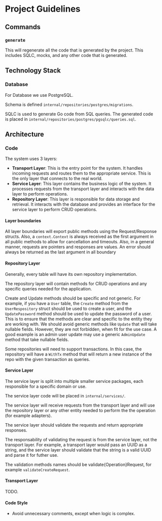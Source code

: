 # Project Guidelines

## Commands

### `generate`

This will regenerate all the code that is generated by the project. This includes SQLC, mocks, and any other code that
is generated.
    
## Technology Stack

### Database

For Database we use PostgreSQL.

Schema is defined `internal/repositories/postgres/migrations`.

SQLC is used to generate Go code from SQL queries. The generated code is placed in `internal/repositories/postgres/pgsqlc/queries.sql`.

## Architecture

### Code

The system uses 3 layers:

- **Transport Layer**: This is the entry point for the system. It handles incoming requests and routes them to the appropriate service. This is the only layer that connects to the real world.
- **Service Layer**: This layer contains the business logic of the system. It processes requests from the transport layer and interacts with the data layer to perform operations.
- **Repository Layer**: This layer is responsible for data storage and retrieval. It interacts with the database and provides an interface for the service layer to perform CRUD operations.

#### Layer boundaries

All layer boundaries will export public methods using the Request/Response structs. Also, a `context.Context` is always
received as the first argument in all public methods to allow for cancellation and timeouts. Also, in a general manner, 
requests are pointers and responses are values. An error should always be returned as the last argument in all boundary 

#### Repository Layer

Generally, every table will have its own repository implementation.

The repository layer will contain methods for CRUD operations and any specific queries needed for the application.

Create and Update methods should be specific and not generic. For example, if you have a `User` table, the `Create` 
method from the `UserRespository` struct should be used to create a user, and the `UpdatePassword` method should be used
to update the password of a user. This is to ensure that the methods are clear and specific to the entity they are
working with. We should avoid generic methods like `Update` that will take nullable fields. However, they are not
forbidden, when fit for the use case. A good example is an admin user update may use a generic `AdminUpdate` method that
take nullable fields.

Some repositories will need to support transactions. In this case, the repository will have a `WithTx` method that
will return a new instance of the repo with the given transaction as queries.

#### Service Layer

The service layer is split into multiple smaller service packages, each responsible for a specific domain or use.

The service layer code will be placed in `internal/services/`.

The service layer will receive requests from the transport layer and will use the repository layer or any other entity
needed to perform the the operation (for example adapters).

The service layer should validate the requests and return appropriate responses.

The responsability of validating the request is from the service layer, not the transport layer. For example, a transport
layer would pass an UUID as a string, and the service layer should validate that the string is a valid UUID and parse it
for futher use.

The validation methods names should be validate{Operation}Request, for example `validateCreateRequest`.

#### Transport Layer

TODO.

#### Code Style

- Avoid unnecessary comments, except when logic is complex.
